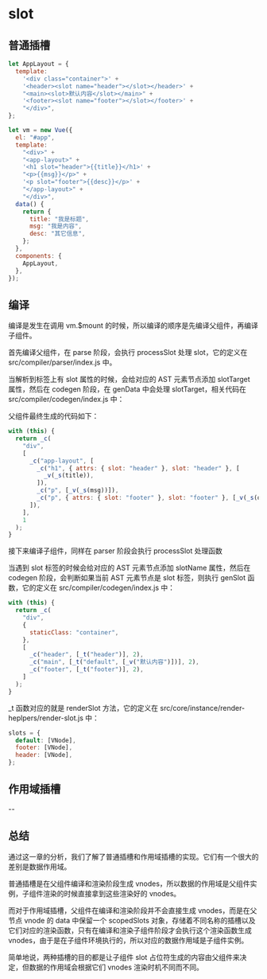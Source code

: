 # slot

## 普通插槽

```js
let AppLayout = {
  template:
    '<div class="container">' +
    '<header><slot name="header"></slot></header>' +
    "<main><slot>默认内容</slot></main>" +
    '<footer><slot name="footer"></slot></footer>' +
    "</div>",
};

let vm = new Vue({
  el: "#app",
  template:
    "<div>" +
    "<app-layout>" +
    '<h1 slot="header">{{title}}</h1>' +
    "<p>{{msg}}</p>" +
    '<p slot="footer">{{desc}}</p>' +
    "</app-layout>" +
    "</div>",
  data() {
    return {
      title: "我是标题",
      msg: "我是内容",
      desc: "其它信息",
    };
  },
  components: {
    AppLayout,
  },
});
```

## 编译

编译是发生在调用 vm.$mount 的时候，所以编译的顺序是先编译父组件，再编译子组件。

首先编译父组件，在 parse 阶段，会执行 processSlot 处理 slot，它的定义在 src/compiler/parser/index.js 中。

当解析到标签上有 slot 属性的时候，会给对应的 AST 元素节点添加 slotTarget 属性，然后在 codegen 阶段，在 genData 中会处理 slotTarget，相关代码在 src/compiler/codegen/index.js 中：

父组件最终生成的代码如下：

```js
with (this) {
  return _c(
    "div",
    [
      _c("app-layout", [
        _c("h1", { attrs: { slot: "header" }, slot: "header" }, [
          _v(_s(title)),
        ]),
        _c("p", [_v(_s(msg))]),
        _c("p", { attrs: { slot: "footer" }, slot: "footer" }, [_v(_s(desc))]),
      ]),
    ],
    1
  );
}
```

接下来编译子组件，同样在 parser 阶段会执行 processSlot 处理函数

当遇到 slot 标签的时候会给对应的 AST 元素节点添加 slotName 属性，然后在 codegen 阶段，会判断如果当前 AST 元素节点是 slot 标签，则执行 genSlot 函数，它的定义在 src/compiler/codegen/index.js 中：

```js
with (this) {
  return _c(
    "div",
    {
      staticClass: "container",
    },
    [
      _c("header", [_t("header")], 2),
      _c("main", [_t("default", [_v("默认内容")])], 2),
      _c("footer", [_t("footer")], 2),
    ]
  );
}
```

\_t 函数对应的就是 renderSlot 方法，它的定义在 src/core/instance/render-heplpers/render-slot.js 中：

```js
slots = {
  default: [VNode],
  footer: [VNode],
  header: [VNode],
};
```

## 作用域插槽

--

## 总结

通过这一章的分析，我们了解了普通插槽和作用域插槽的实现。它们有一个很大的差别是数据作用域。

普通插槽是在父组件编译和渲染阶段生成 vnodes，所以数据的作用域是父组件实例，子组件渲染的时候直接拿到这些渲染好的 vnodes。

而对于作用域插槽，父组件在编译和渲染阶段并不会直接生成 vnodes，而是在父节点 vnode 的 data 中保留一个 scopedSlots 对象，存储着不同名称的插槽以及它们对应的渲染函数，只有在编译和渲染子组件阶段才会执行这个渲染函数生成 vnodes，由于是在子组件环境执行的，所以对应的数据作用域是子组件实例。

简单地说，两种插槽的目的都是让子组件 slot 占位符生成的内容由父组件来决定，但数据的作用域会根据它们 vnodes 渲染时机不同而不同。
